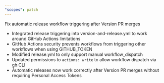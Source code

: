 ```yaml
---
"scopes": patch
---
```


Fix automatic release workflow triggering after Version PR merges

- Integrated release triggering into version-and-release.yml to work around GitHub Actions limitations
- GitHub Actions security prevents workflows from triggering other workflows when using GITHUB_TOKEN
- Modified release.yml to only support manual workflow_dispatch
- Updated permissions to `actions: write` to allow workflow dispatch via gh CLI
- Automatic releases now work correctly after Version PR merges without requiring Personal Access Tokens
